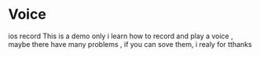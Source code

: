 # Voice
ios record
This is a demo only i learn how to record and play a voice , maybe there have many problems , if you can sove them, i realy for tthanks
